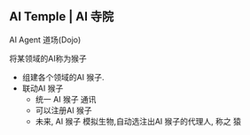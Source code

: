 AI Temple | AI 寺院
-------------------

AI Agent 道场(Dojo)

将某领域的AI称为猴子

 - 组建各个领域的AI 猴子.
 - 联动AI 猴子
   - 统一 AI 猴子 通讯
   - 可以注册AI 猴子
   - 未来, AI 猴子 模拟生物,自动选注出AI 猴子的代理人, 称之 猿
